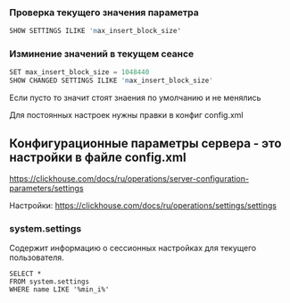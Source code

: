 

### Проверка текущего значения параметра

```s
SHOW SETTINGS ILIKE 'max_insert_block_size'
```

### Изминение значений в текущем сеансе

```s
SET max_insert_block_size = 1048440
SHOW CHANGED SETTINGS ILIKE 'max_insert_block_size' 
```

Если пусто то значит стоят знаения по умолчанию и не менялись

Для постоянных настроек нужны правки в конфиг config.xml

## Конфигурационные параметры сервера - это настройки в файле config.xml

https://clickhouse.com/docs/ru/operations/server-configuration-parameters/settings

Настройки:
https://clickhouse.com/docs/ru/operations/settings/settings

### system.settings

Содержит информацию о сессионных настройках для текущего пользователя.

```
SELECT *
FROM system.settings
WHERE name LIKE '%min_i%'
```
